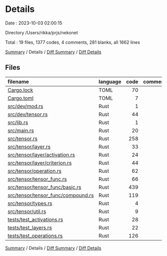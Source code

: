 # Details

Date : 2023-10-03 02:00:15

Directory /Users/rikka/prjs/nekonet

Total : 19 files,  1377 codes, 4 comments, 281 blanks, all 1662 lines

[Summary](results.md) / Details / [Diff Summary](diff.md) / [Diff Details](diff-details.md)

## Files
| filename | language | code | comment | blank | total |
| :--- | :--- | ---: | ---: | ---: | ---: |
| [Cargo.lock](/Cargo.lock) | TOML | 70 | 2 | 11 | 83 |
| [Cargo.toml](/Cargo.toml) | TOML | 7 | 1 | 3 | 11 |
| [src/dev/mod.rs](/src/dev/mod.rs) | Rust | 1 | 0 | 0 | 1 |
| [src/dev/tensor.rs](/src/dev/tensor.rs) | Rust | 44 | 0 | 8 | 52 |
| [src/lib.rs](/src/lib.rs) | Rust | 1 | 1 | 2 | 4 |
| [src/main.rs](/src/main.rs) | Rust | 20 | 0 | 6 | 26 |
| [src/tensor.rs](/src/tensor.rs) | Rust | 258 | 0 | 56 | 314 |
| [src/tensor/layer.rs](/src/tensor/layer.rs) | Rust | 33 | 0 | 7 | 40 |
| [src/tensor/layer/activation.rs](/src/tensor/layer/activation.rs) | Rust | 24 | 0 | 7 | 31 |
| [src/tensor/layer/criterion.rs](/src/tensor/layer/criterion.rs) | Rust | 44 | 0 | 8 | 52 |
| [src/tensor/operation.rs](/src/tensor/operation.rs) | Rust | 62 | 0 | 13 | 75 |
| [src/tensor/tensor_func.rs](/src/tensor/tensor_func.rs) | Rust | 66 | 0 | 10 | 76 |
| [src/tensor/tensor_func/basic.rs](/src/tensor/tensor_func/basic.rs) | Rust | 439 | 0 | 83 | 522 |
| [src/tensor/tensor_func/compound.rs](/src/tensor/tensor_func/compound.rs) | Rust | 119 | 0 | 23 | 142 |
| [src/tensor/types.rs](/src/tensor/types.rs) | Rust | 4 | 0 | 0 | 4 |
| [src/tensor/util.rs](/src/tensor/util.rs) | Rust | 9 | 0 | 1 | 10 |
| [tests/test_activations.rs](/tests/test_activations.rs) | Rust | 28 | 0 | 7 | 35 |
| [tests/test_layers.rs](/tests/test_layers.rs) | Rust | 22 | 0 | 6 | 28 |
| [tests/test_operations.rs](/tests/test_operations.rs) | Rust | 126 | 0 | 30 | 156 |

[Summary](results.md) / Details / [Diff Summary](diff.md) / [Diff Details](diff-details.md)